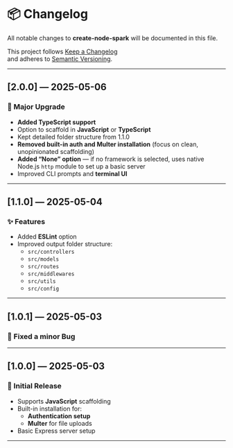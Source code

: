 # 📦 Changelog

All notable changes to **create-node-spark** will be documented in this file.

This project follows [Keep a Changelog](https://keepachangelog.com/en/1.0.0/)  
and adheres to [Semantic Versioning](https://semver.org/spec/v2.0.0.html).

---

## [2.0.0] — 2025-05-06

### 🚀 Major Upgrade

- **Added TypeScript support**
- Option to scaffold in **JavaScript** or **TypeScript**
- Kept detailed folder structure from 1.1.0
- **Removed built-in auth and Multer installation** (focus on clean, unopinionated scaffolding)
- **Added “None” option** — if no framework is selected, uses native Node.js `http` module to set up a basic server
- Improved CLI prompts and **terminal UI**

---

## [1.1.0] — 2025-05-04

### ✨ Features

- Added **ESLint** option
- Improved output folder structure:
  - `src/controllers`
  - `src/models`
  - `src/routes`
  - `src/middlewares`
  - `src/utils`
  - `src/config`

---

## [1.0.1] — 2025-05-03

### 🎉 Fixed a minor Bug

---

## [1.0.0] — 2025-05-03

### 🎉 Initial Release

- Supports **JavaScript** scaffolding
- Built-in installation for:
  - **Authentication setup**
  - **Multer** for file uploads
- Basic Express server setup

---
